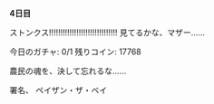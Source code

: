 <!-- title: ベイの日記: 4日目 -->

**4日目**

ストンクス!!!!!!!!!!!!!!!!!!!!!!!!!!!!!!
見てるかな、マザー……

今日のガチャ: 0/1
残りコイン: 17768

農民の魂を、決して忘れるな……

署名、
ペイザン・ザ・ベイ
